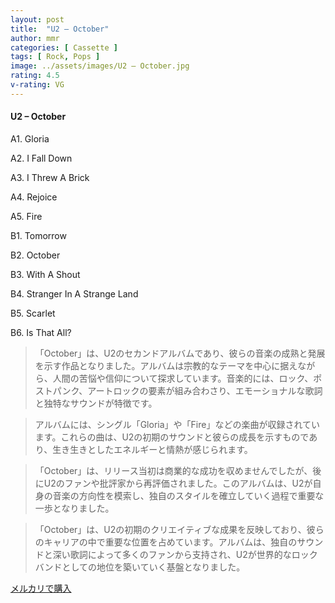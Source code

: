 ```yaml
---
layout: post
title:  "U2 – October"
author: mmr
categories: [ Cassette ]
tags: [ Rock, Pops ]
image: ../assets/images/U2 – October.jpg
rating: 4.5
v-rating: VG
---
```


#### U2 – October

A1. Gloria

A2. I Fall Down

A3. I Threw A Brick

A4. Rejoice

A5. Fire

B1. Tomorrow

B2. October

B3. With A Shout

B4. Stranger In A Strange Land

B5. Scarlet

B6. Is That All?

> 「October」は、U2のセカンドアルバムであり、彼らの音楽の成熟と発展を示す作品となりました。アルバムは宗教的なテーマを中心に据えながら、人間の苦悩や信仰について探求しています。音楽的には、ロック、ポストパンク、アートロックの要素が組み合わさり、エモーショナルな歌詞と独特なサウンドが特徴です。

> アルバムには、シングル「Gloria」や「Fire」などの楽曲が収録されています。これらの曲は、U2の初期のサウンドと彼らの成長を示すものであり、生き生きとしたエネルギーと情熱が感じられます。

> 「October」は、リリース当初は商業的な成功を収めませんでしたが、後にU2のファンや批評家から再評価されました。このアルバムは、U2が自身の音楽の方向性を模索し、独自のスタイルを確立していく過程で重要な一歩となりました。

> 「October」は、U2の初期のクリエイティブな成果を反映しており、彼らのキャリアの中で重要な位置を占めています。アルバムは、独自のサウンドと深い歌詞によって多くのファンから支持され、U2が世界的なロックバンドとしての地位を築いていく基盤となりました。


[メルカリで購入](https://jp.mercari.com/item/m61841415803)

